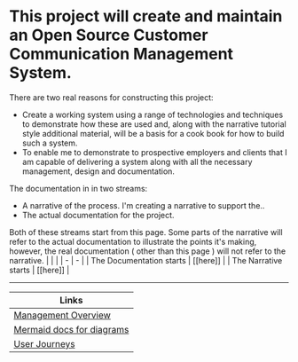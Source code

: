 # This project will create and maintain an Open Source Customer Communication Management System.

There are two real reasons for constructing this project:

- Create a working system using a range of technologies and techniques to demonstrate how these are used and, along with the narrative tutorial style additional material, will be a basis for a cook book for how to build such a system.
- To enable me to demonstrate to prospective employers and clients that I am capable of delivering a system along with all the necessary management, design and documentation.

The documentation in in two streams:
- A narrative of the process. I'm creating a narrative to support the..
- The actual documentation for the project.

Both of these streams start from this page. Some parts of the narrative will refer to the actual documentation to illustrate the points it's making, however, the real documentation ( other than this page ) will not refer to the narrative. 
|   |   |
| - | - |
| The Documentation starts | [[here]] |
| The Narrative starts | [[here]] |

----

| Links |
|--|
|[Management Overview](/Open-Source-Customer-Communication-Management-System/Management-Overview)  |
|[ Mermaid docs for diagrams](https://mermaid-js.github.io/mermaid/#/)  |
|[User Journeys](/User%2DJourneys)|

